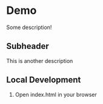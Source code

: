 # Demo

Some description!


## Subheader

This is another description


## Local Development

1. Open index.html in your browser
